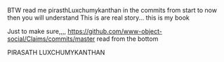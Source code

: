 BTW read me pirasthLuxchumykanthan in the commits from start to now then you will understand
This is are real story... this is my book

Just to make sure,,,,
https://github.com/www-object-social/Claims/commits/master
read from the bottom

PIRASATH LUXCHUMYKANTHAN
